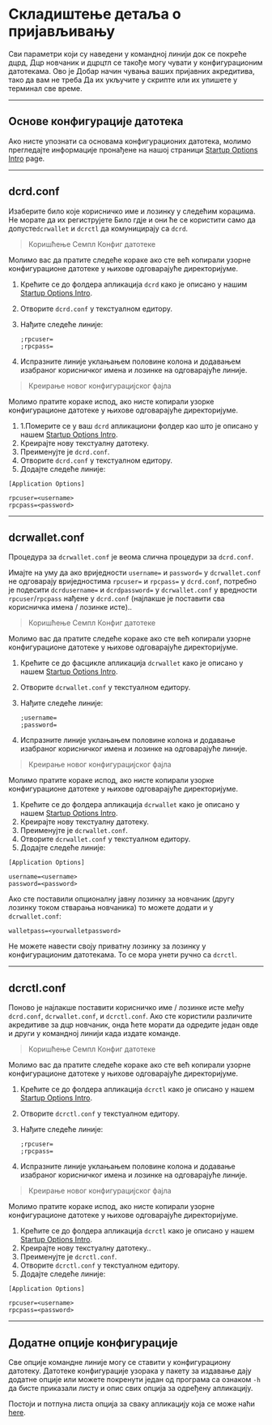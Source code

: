 # <i class="fa fa-hdd-o"></i> Складиштење детаља о пријављивању 

Сви параметри који су наведени у командној линији док се покреће дцрд,
Дцр новчаник и дцрцтл се такође могу чувати у конфигурационим датотекама. Ово је
Добар начин чувања ваших пријавних акредитива, тако да вам не треба
Да их укључите у скрипте или их упишете у терминал све
време.

---

## <i class="fa fa-laptop"></i> Основе конфигурације датотека 

Ако нисте упознати са основама конфигурационих датотека, молимо прегледајте информације пронађене на нашој страници [Startup Options Intro](/getting-started/startup-basics.md#configuration-files) page.

---

## <i class="fa fa-terminal"></i> dcrd.conf 

Изаберите било које корисничко име и лозинку у следећим корацима. Не морате да их региструјете
Било гдје и они ће се користити само да допусте`dcrwallet` и `dcrctl` да комуницирају са `dcrd`.

> Коришћење Семпл Конфиг датотеке

Молимо вас да пратите следеће кораке ако сте већ копирали узорне конфигурационе датотеке у њихове одговарајуће директоријуме.

1. Крећите се до фолдера апликација `dcrd` како је описано у нашим [Startup Options Intro](/getting-started/startup-basics.md#configuration-files). 
2. Отворите `dcrd.conf` у текстуалном едитору.
3. Нађите следеће линије:

    `;rpcuser=` <br />
    `;rpcpass=`

4. Испразните линије уклањањем половине колона и додавањем изабраног корисничког имена и лозинке на одговарајуће линије.

> Креирање новог конфигурацијског фајла

Молимо пратите кораке испод, ако нисте копирали узорке конфигурационе датотеке у њихове одговарајуће директоријуме.        

1. 1.Померите се у ваш `dcrd` апликациони фолдер као што је описано у нашем [Startup Options Intro](/getting-started/startup-basics.md#configuration-files).
2. Креирајте нову текстуалну датотеку.
3. Преименујте је `dcrd.conf`.
3. Отворите `dcrd.conf` у текстуалном едитору.
4. Додајте следеће линије:

```no-highlight
[Application Options]

rpcuser=<username>
rpcpass=<password>
```

---

## <i class="fa fa-terminal"></i> dcrwallet.conf 

Процедура за `dcrwallet.conf` је веома слична процедури за `dcrd.conf`. 

Имајте на уму да ако вриједности `username=` и `password=` у `dcrwallet.conf` не одговарају вриједностима `rpcuser=` и `rpcpass=` у  `dcrd.conf`, потребно је подесити `dcrdusername=` и `dcrdpassword=`  у `dcrwallet.conf` у вредности `rpcuser`/`rpcpass` нађене у `dcrd.conf` (најлакше је поставити сва корисничка имена / лозинке исте)..

> Коришћење Семпл Конфиг датотеке

Молимо вас да пратите следеће кораке ако сте већ копирали узорне конфигурационе датотеке у њихове одговарајуће директоријуме.

1. Крећите се до фасцикле апликација `dcrwallet` како је описано у нашем [Startup Options Intro](/getting-started/startup-basics.md#configuration-files). 
2. Отворите `dcrwallet.conf` у текстуалном едитору.
3. Нађите следеће линије:

    `;username=` <br />
    `;password=`

4. Испразните линије уклањањем половине колона и додавање изабраног корисничког имена и лозинке на одговарајуће линије.

> Креирање новог конфигурацијског фајла

Молимо пратите кораке испод, ако нисте копирали узорке конфигурационе датотеке у њихове одговарајуће директоријуме.

1. Крећите се до фолдера апликација `dcrwallet` како је описано у нашем [Startup Options Intro](/getting-started/startup-basics.md#configuration-files).
2. Креирајте нову текстуалну датотеку.
3. Преименујте је `dcrwallet.conf`.
3. Отворите `dcrwallet.conf` у текстуалном едитору.
4. Додајте следеће линије:

```no-highlight
[Application Options]

username=<username>
password=<password>
```

Ако сте поставили опционалну јавну лозинку за новчаник (другу лозинку
током стварања новчаника) то можете додати и у `dcrwallet.conf`:

```no-highlight
walletpass=<yourwalletpassword>
```

Не можете навести своју приватну лозинку за лозинку у конфигурационим датотекама. То се мора унети ручно са `dcrctl`. 

---

## <i class="fa fa-terminal"></i> dcrctl.conf 

Поново је најлакше поставити корисничко име / лозинке исте међу `dcrd.conf`, `dcrwallet.conf`, и `dcrctl.conf`. Ако сте користили различите акредитиве за дцр новчаник, онда ћете морати да одредите један овде и други у командној линији када издате команде.

> Коришћење Семпл Конфиг датотеке

Молимо вас да пратите следеће кораке ако сте већ копирали узорне конфигурационе датотеке у њихове одговарајуће директоријуме.

1. Крећите се до фолдера апликација `dcrctl` како је описано у нашем [Startup Options Intro](/getting-started/startup-basics.md#configuration-files). 
2. Отворите `dcrctl.conf` у текстуалном едитору.
3. Нађите следеће линије:

    `;rpcuser=` <br />
    `;rpcpass=`

4. Испразните линије уклањањем половине колона и додавање изабраног корисничког имена и лозинке на одговарајуће линије.

> Креирање новог конфигурацијског фајла

Молимо пратите кораке испод, ако нисте копирали узорне конфигурационе датотеке у њихове одговарајуће директоријуме.

1. Крећите се до фолдера апликација `dcrctl` како је описано у нашем [Startup Options Intro](/getting-started/startup-basics.md#configuration-files).
2. Креирајте нову текстуалну датотеку..
3. Преименујте је `dcrctl.conf`.
3. Отворите `dcrctl.conf` у текстуалном едитору.
4. Додајте следеће линије:

```no-highlight
[Application Options]

rpcuser=<username>
rpcpass=<password>
```

---

## <i class="fa fa-tasks"></i> Додатне опције конфигурације 

Све опције командне линије могу се ставити у конфигурациону датотеку.
Датотеке конфигурације узорака у пакету за издавање дају додатне
опције или можете покренути један од програма са ознаком `-h` да бисте приказали листу и опис свих опција за одређену апликацију.

Постоји и потпуна листа опција за сваку апликацију која се може наћи [here](/advanced/program-options.md).
